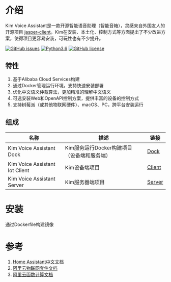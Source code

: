 # 介绍 

Kim Voice Assistant是一款开源智能语音助理（智能音箱），灵感来自外国友人的开源项目 [jasper-client](http://jasperproject.github.io/)。Kim在安装、本土化、控制方式等方面提出了不少改进方案，使得项目更容易安装，可玩性也有不少提升。

[![GitHub issues](https://img.shields.io/github/issues/tenstone/kim-voice-assistant-iot-client.svg)](https://github.com/tenstone/kim-voice-assistant-iot-client/issues)
[![Python3.6](https://img.shields.io/badge/python3.6-green-brightgreen.svg)](https://www.python.org)
[![GitHub license](https://img.shields.io/github/license/tenstone/kim-voice-assistant-iot-client.svg)](https://github.com/tenstone/kim-voice-assistant-iot-client/blob/master/LICENSE)


## 特性

1. 基于Alibaba Cloud Services构建
1. 通过Docker管理运行环境，支持快速安装部署
1. 优化中文语义仲裁算法，更加精准的理解中文语义
2. 可选安装Web和OpenAPI控制方案，提供丰富的设备的控制方式
2. 支持树莓派（或其他物联网硬件）、macOS、PC，跨平台安装运行

## 组成

| 名称 | 描述 | 链接 |
|----|----|----|
| Kim Voice Assistant Dock | Kim服务运行Docker构建项目（设备端和服务端）  | [Dock](https://github.com/tenstone/kim-voice-assistant-dock) |
| Kim Voice Assistant Iot Client | Kim设备端项目 | [Client](https://github.com/tenstone/kim-voice-assistant-iot-client) |
| Kim Voice Assistant Server | Kim服务器端项目 | [Server](https://github.com/tenstone/kim-voice-assistant-server) |

# 安装

通过Dockerfile构建镜像


# 参考

1. [Home Assistant中文文档](https://home-assistant-china.github.io)
1. [阿里云物联网套件文档](https://help.aliyun.com/product/30520.html?spm=5176.11065259.1996646101.3.5bb13cb4OI00HP)
1. [阿里云函数计算文档](https://help.aliyun.com/product/50980.html?spm=5176.11065259.1996646101.3.4aa04c2aAfJh0W)






